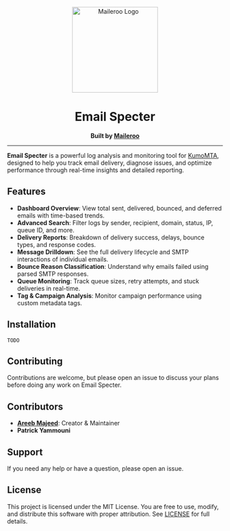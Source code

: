 <p align="center">
  <img src="https://maileroo.com/branding/logo_orange_icon_text.svg" alt="Maileroo Logo" width="200" />
</p>

<h1 align="center">Email Specter</h1>
<p align="center"><b>Built by <a href="https://maileroo.com">Maileroo</a></b></p>

---

**Email Specter** is a powerful log analysis and monitoring tool for [KumoMTA](https://github.com/kumocorp/kumomta), designed to help you track email delivery, diagnose issues, and optimize performance through real-time insights and detailed reporting.

## Features

- **Dashboard Overview**: View total sent, delivered, bounced, and deferred emails with time-based trends.
- **Advanced Search**: Filter logs by sender, recipient, domain, status, IP, queue ID, and more.
- **Delivery Reports**: Breakdown of delivery success, delays, bounce types, and response codes.
- **Message Drilldown**: See the full delivery lifecycle and SMTP interactions of individual emails.
- **Bounce Reason Classification**: Understand why emails failed using parsed SMTP responses.
- **Queue Monitoring**: Track queue sizes, retry attempts, and stuck deliveries in real-time.
- **Tag & Campaign Analysis**: Monitor campaign performance using custom metadata tags.

## Installation

```
TODO
```

## Contributing

Contributions are welcome, but please open an issue to discuss your plans before doing any work on Email Specter.

## Contributors

- [**Areeb Majeed**](https://areeb.com): Creator & Maintainer  
- **Patrick Yammouni**

## Support

If you need any help or have a question, please open an issue.

## License

This project is licensed under the MIT License.
You are free to use, modify, and distribute this software with proper attribution. See [LICENSE](https://github.com/maileroo/email-specter/blob/main/LICENSE) for full details.
